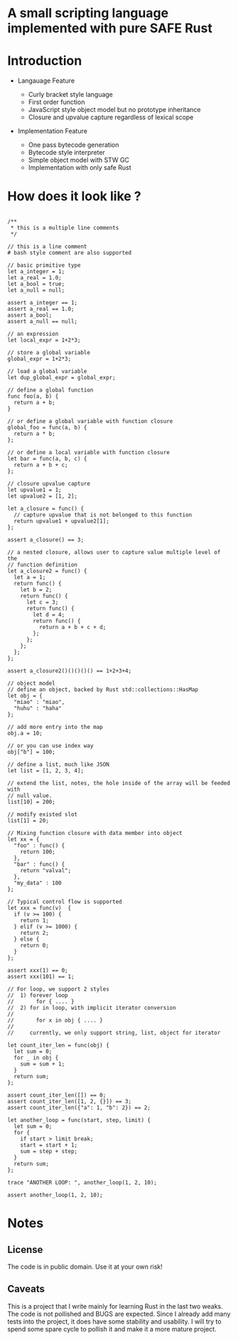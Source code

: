 # A small scripting language implemented with pure SAFE Rust

# Introduction

- Langauage Feature
  - Curly bracket style language
  - First order function
  - JavaScript style object model but no prototype inheritance
  - Closure and upvalue capture regardless of lexical scope

- Implementation Feature
  - One pass bytecode generation
  - Bytecode style interpreter
  - Simple object model with STW GC
  - Implementation with only safe Rust

# How does it look like ?

````

/**
 * this is a multiple line comments
 */

// this is a line comment
# bash style comment are also supported

// basic primitive type
let a_integer = 1;
let a_real = 1.0;
let a_bool = true;
let a_null = null;

assert a_integer == 1;
assert a_real == 1.0;
assert a_bool;
assert a_null == null;

// an expression
let local_expr = 1+2*3;

// store a global variable
global_expr = 1+2*3;

// load a global variable
let dup_global_expr = global_expr;

// define a global function
func foo(a, b) {
  return a + b;
}

// or define a global variable with function closure
global_foo = func(a, b) {
  return a * b;
};

// or define a local variable with function closure
let bar = func(a, b, c) {
  return a + b + c;
};

// closure upvalue capture
let upvalue1 = 1;
let upvalue2 = [1, 2];

let a_closure = func() {
  // capture upvalue that is not belonged to this function
  return upvalue1 + upvalue2[1];
};

assert a_closure() == 3;

// a nested closure, allows user to capture value multiple level of the
// function definition
let a_closure2 = func() {
  let a = 1;
  return func() {
    let b = 2;
    return func() {
      let c = 3;
      return func() {
        let d = 4;
        return func() {
          return a + b + c + d;
        };
      };
    };
  };
};

assert a_closure2()()()()() == 1+2+3+4;

// object model
// define an object, backed by Rust std::collections::HasMap
let obj = {
  "miao" : "miao",
  "huhu" : "haha"
};

// add more entry into the map
obj.a = 10;

// or you can use index way
obj["b"] = 100;

// define a list, much like JSON
let list = [1, 2, 3, 4];

// extend the list, notes, the hole inside of the array will be feeded with
// null value.
list[10] = 200;

// modify existed slot
list[1] = 20;

// Mixing function closure with data member into object
let xx = {
  "foo" : func() {
    return 100;
  },
  "bar" : func() {
    return "valval";
  },
  "my_data" : 100
};

// Typical control flow is supported
let xxx = func(v)  {
  if (v >= 100) {
    return 1;
  } elif (v >= 1000) {
    return 2;
  } else {
    return 0;
  }
};

assert xxx(1) == 0;
assert xxx(101) == 1;

// For loop, we support 2 styles
//  1) forever loop
//       for { .... }
//  2) for in loop, with implicit iterator conversion
//
//       for x in obj { .... }
//
//     currently, we only support string, list, object for iterator

let count_iter_len = func(obj) {
  let sum = 0;
  for _ in obj {
    sum = sum + 1;
  }
  return sum;
};

assert count_iter_len([]) == 0;
assert count_iter_len([1, 2, {}]) == 3;
assert count_iter_len({"a": 1, "b": 2}) == 2;

let another_loop = func(start, step, limit) {
  let sum = 0;
  for {
    if start > limit break;
    start = start + 1;
    sum = step + step;
  }
  return sum;
};

trace "ANOTHER LOOP: ", another_loop(1, 2, 10);

assert another_loop(1, 2, 10);

````

# Notes

## License
The code is in public domain. Use it at your own risk!

## Caveats

This is a project that I write mainly for learning Rust in the last two weaks. The code is not 
pollished and BUGS are expected. Since I already add many tests into the project, it does have
some stability and usability. I will try to spend some spare cycle to pollish it and make it a
more mature project.
